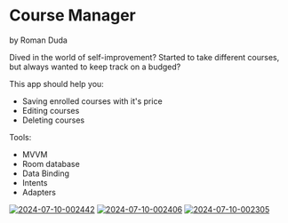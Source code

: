 # Course Manager
by Roman Duda

Dived in the world of self-improvement? Started to take different courses, but always wanted to keep track on a budged?

This app should help you:

  * Saving enrolled courses with it's price
  * Editing courses
  * Deleting courses

Tools:
   
   * MVVM
   * Room database
   * Data Binding
   * Intents
   * Adapters

<a href="https://ibb.co/CnbbFCY"><img src="https://i.ibb.co/19rrxyP/2024-07-10-002442.png" alt="2024-07-10-002442" border="0"></a>
<a href="https://ibb.co/K0Jxk8d"><img src="https://i.ibb.co/bWk5ZGT/2024-07-10-002406.png" alt="2024-07-10-002406" border="0"></a>
<a href="https://ibb.co/yYwsf1s"><img src="https://i.ibb.co/X3hJ2gJ/2024-07-10-002305.png" alt="2024-07-10-002305" border="0"></a>
  
  

